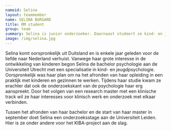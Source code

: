 ```yaml
---
nameid: Selina
layout: teammember
name: SELINA BURGARD
title: RM student 
group: team
summary: Selina is junior onderzoeker. Daarnaast studeert ze kind- en jeugdpsychologie aan de Universiteit Utrecht.
image: /img/selina.jpg
---
```


Selina komt oorspronkelijk uit Duitsland en is enkele jaar geleden voor de liefde naar Nederland verhuist. Vanwege haar grote interesse in de ontwikkeling van kinderen begon Selina de bachelor psychologie aan de Universiteit Utrecht met een specialisatie in kind- en jeugdpsychologie. Oorspronkelijk was haar plan om na het afronden van haar opleiding in een praktijk met kinderen en gezinnen te werken. Tijdens haar studie kwam ze erachter dat ook de onderzoekskant van de psychologie haar erg aanspreekt. Door het volgen van een research master met een klinische track wil ze haar interesses voor klinisch werk en onderzoek met elkaar verbinden.

Tussen het afronden van haar bachelor en de start van haar master in september doet Selina een onderzoeksstage aan de Universiteit Leiden. Hier is ze onder andere voor het KIBA-project aan de slag.
